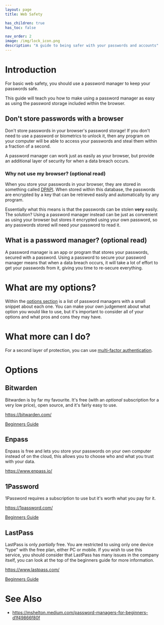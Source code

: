 ```yaml
---
layout: page
title: Web Safety

has_children: true
has_toc: false

nav_order: 2
image: /img/lock_icon.png
description: "A guide to being safer with your passwords and accounts"
---
```


# Introduction
For basic web safety, you should use a password manager to keep your passwords safe.

This guide will teach you how to make using a password manager as easy as using the password storage included within the browser.

## Don't store passwords with a browser
Don't store passwords in your browser's password storage! If you don't need to use a password or biometrics to unlock it, then any program on your computer will be able to access your passwords and steal them within a fraction of a second.

A password manager can work just as easily as your browser, but provide an additional layer of security for when a data breach occurs.

### Why not use my browser? (optional read)
When you store your passwords in your browser, they are stored in something called [DPAPI](https://en.wikipedia.org/wiki/Data_Protection_API). When stored within this database, the passwords are encrypted by a key that can be retrieved easily and automatically by any program.

Essentially what this means is that the passwords can be stolen **very** easily. The solution? Using a password manager instead can be just as convenient as using your browser but stores it encrypted using your own password, so any passwords stored will need *your* password to read it.

## What is a password manager? (optional read)
A password manager is an app or program that stores your passwords, secured with a password. Using a password to secure your password manager means that when a data breach occurs, it will take a lot of effort to get your passwords from it, giving you time to re-secure everything.

# What are my options?
Within the [options section](#options) is a list of password managers with a small snippet about each one. You can make your own judgement about what option you would like to use, but it's important to consider all of your options and what pros and cons they may have.

# What more can I do?
For a second layer of protection, you can use [multi-factor authentication](mfa.md).

# Options
## Bitwarden
Bitwarden is by far my favourite. It's free (with an *optional* subscription for a very low price), open source, and it's fairly easy to use.

<https://bitwarden.com/>

[Beginners Guide](https://mshelton.medium.com/bitwarden-for-beginners-74cf93679457)

## Enpass
Enpass is free and lets you store your passwords on your own computer instead of on the cloud, this allows you to choose who and what you trust with your data.

<https://www.enpass.io/>

## 1Password
1Password requires a subscription to use but it's worth what you pay for it.

<https://1password.com/>

[Beginners Guide](https://mshelton.medium.com/introduction-to-password-managers-5e15baa8b26e)

## LastPass
LastPass is only *partially* free. You are restricted to using only one device "type" with the free plan, either PC or mobile. If you wish to use this service, you should consider that LastPass has many issues in the company itself, you can look at the top of the beginners guide for more information.

<https://www.lastpass.com/>

[Beginners Guide](https://mshelton.medium.com/lastpass-for-beginners-e921f35d4114)

# See Also
 - <https://mshelton.medium.com/password-managers-for-beginners-d1f49866f80f>
